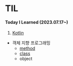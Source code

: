 # TIL
 #### Today I Learned (2023.07.17~)

01. [Kotlin](#Kotlin)
 - 객체 지향 프로그래밍 
    - [method](Kotlin/method.md)
    - [class](Kotlin/class.md)
    - object 